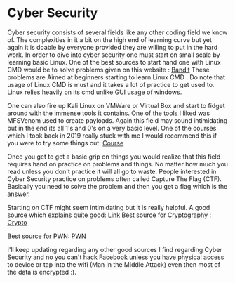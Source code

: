 # Cyber Security 

Cyber security consists of several fields like any other coding field we know of. The complexities in it a bit on the high end of learning curve but yet again it is doable by everyone provided they are willing to put in the hard work. In order to dive into cyber security one must start on small scale by learning basic Linux. One of the best sources to start hand one with Linux CMD would be to solve problems given on this website : <a href="https://overthewire.org/wargames/bandit/"> Bandit</a>
These problems are Aimed at beginners starting to learn Linux CMD . Do note that usage of Linux CMD is must and it takes a lot of practice to get used to. Linux relies heavily on its cmd unlike GUI usage of windows.

One can also fire up Kali Linux on VMWare or Virtual Box and start to fidget around with the immense tools it contains. One of the tools I liked was MFSVenom used to create payloads. Again this field may sound intimidating but in the end its all 1's and 0's on a very basic level. One of the courses which I took back in 2019 really stuck with me I would recommend this if you were to try some things out. 
[Course](https://www.udemy.com/course/learn-ethical-hacking-from-scratch/)

Once you get to get a basic grip on things you would realize that this field requires hand on practice on problems and things. No matter how much you read unless you don't practice it will all go to waste. People interested in Cyber Security practice on problems often called Capture The Flag (CTF). Basically you need to solve the problem and then you get a flag which is the answer.

Starting on  CTF might seem intimidating but it is really helpful. A good source which explains quite good: [Link](https://dev.to/atan/what-is-ctf-and-how-to-get-started-3f04)
Best source for Cryptography : [Crypto](https://cryptohack.org/courses/intro/course_details/)

Best source for PWN: [PWN](https://pwn.college/)

I'll keep updating regarding any other good sources I find regarding Cyber Security and no you can't hack Facebook unless you have physical access to device or tap into the wifi (Man in the Middle Attack) even then most of the data is encrypted :).